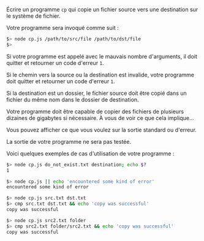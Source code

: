 Écrire un programme `cp` qui copie un fichier source vers une destination sur le système de fichier.

Votre programme sera invoqué comme suit :

```bash
$> node cp.js /path/to/src/file /path/to/dst/file
$>
```

Si votre programme est appelé avec le mauvais nombre d'arguments, il doit quitter et retourner un code d'erreur `1`.

Si le chemin vers la source ou la destination est invalide, votre programme doit quitter et retourner un code d'erreur `1`.

Si la destination est un dossier, le fichier source doit être copié dans un fichier du même nom dans le dossier de destination.

Votre programme doit être capable de copier des fichiers de plusieurs dizaines de gigabytes si nécessaire. À vous de voir ce que cela implique...

Vous pouvez afficher ce que vous voulez sur la sortie standard ou d'erreur.

La sortie de votre programme ne sera pas testée.

Voici quelques exemples de cas d'utilisation de votre programme :

```bash
$> node cp.js do_not_exist.txt destination; echo $?
1

$> node cp.js || echo 'encountered some kind of error'
encountered some kind of error

$> node cp.js src.txt dst.txt
$> cmp src.txt dst.txt && echo 'copy was successful'
copy was successful

$> node cp.js src2.txt folder
$> cmp src2.txt folder/src2.txt && echo 'copy was successful'
copy was successful
```